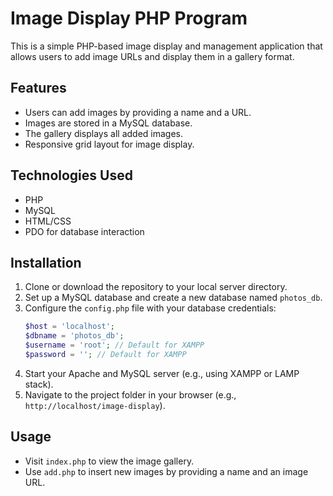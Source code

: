 # Image Display PHP Program

This is a simple PHP-based image display and management application that allows users to add image URLs and display them in a gallery format.

## Features
- Users can add images by providing a name and a URL.
- Images are stored in a MySQL database.
- The gallery displays all added images.
- Responsive grid layout for image display.

## Technologies Used
- PHP
- MySQL
- HTML/CSS
- PDO for database interaction

## Installation
1. Clone or download the repository to your local server directory.
2. Set up a MySQL database and create a new database named `photos_db`.
3. Configure the `config.php` file with your database credentials:
   ```php
   $host = 'localhost';
   $dbname = 'photos_db';
   $username = 'root'; // Default for XAMPP
   $password = ''; // Default for XAMPP
   ```
4. Start your Apache and MySQL server (e.g., using XAMPP or LAMP stack).
5. Navigate to the project folder in your browser (e.g., `http://localhost/image-display`).

## Usage
- Visit `index.php` to view the image gallery.
- Use `add.php` to insert new images by providing a name and an image URL.
